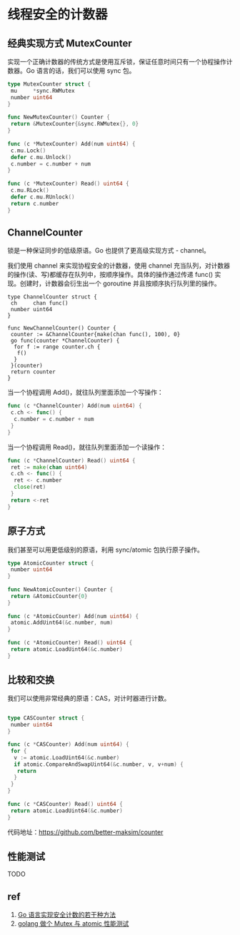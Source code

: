 # 线程安全的计数器

## 经典实现方式 MutexCounter

实现一个正确计数器的传统方式是使用互斥锁，保证任意时间只有一个协程操作计数器。Go 语言的话，我们可以使用 sync 包。

```go
type MutexCounter struct { 
 mu     *sync.RWMutex 
 number uint64 
} 
 
func NewMutexCounter() Counter { 
 return &MutexCounter{&sync.RWMutex{}, 0} 
} 
 
func (c *MutexCounter) Add(num uint64) { 
 c.mu.Lock() 
 defer c.mu.Unlock() 
 c.number = c.number + num 
} 
 
func (c *MutexCounter) Read() uint64 { 
 c.mu.RLock() 
 defer c.mu.RUnlock() 
 return c.number 
} 
```

## ChannelCounter

锁是一种保证同步的低级原语。Go 也提供了更高级实现方式 - channel。

我们使用 channel 来实现协程安全的计数器，使用 channel 充当队列，对计数器的操作(读、写)都缓存在队列中，按顺序操作。具体的操作通过传递 func() 实现。创建时，计数器会衍生出一个 goroutine 并且按顺序执行队列里的操作。

```golang
type ChannelCounter struct { 
 ch     chan func() 
 number uint64 
} 
 
func NewChannelCounter() Counter { 
 counter := &ChannelCounter{make(chan func(), 100), 0} 
 go func(counter *ChannelCounter) { 
  for f := range counter.ch { 
   f() 
  } 
 }(counter) 
 return counter 
} 
```

当一个协程调用 Add()，就往队列里面添加一个写操作：

```go
func (c *ChannelCounter) Add(num uint64) { 
 c.ch <- func() { 
  c.number = c.number + num 
 } 
} 
```

当一个协程调用 Read()，就往队列里面添加一个读操作：

```go
func (c *ChannelCounter) Read() uint64 { 
 ret := make(chan uint64) 
 c.ch <- func() { 
  ret <- c.number 
  close(ret) 
 } 
 return <-ret 
} 
```

## 原子方式

我们甚至可以用更低级别的原语，利用 sync/atomic 包执行原子操作。

```go
type AtomicCounter struct { 
 number uint64 
} 
 
func NewAtomicCounter() Counter { 
 return &AtomicCounter{0} 
} 
 
func (c *AtomicCounter) Add(num uint64) { 
 atomic.AddUint64(&c.number, num) 
} 
 
func (c *AtomicCounter) Read() uint64 { 
 return atomic.LoadUint64(&c.number) 
} 

```

## 比较和交换

我们可以使用非常经典的原语：CAS，对计时器进行计数。

```go

type CASCounter struct { 
 number uint64 
} 

func (c *CASCounter) Add(num uint64) { 
 for { 
  v := atomic.LoadUint64(&c.number) 
  if atomic.CompareAndSwapUint64(&c.number, v, v+num) { 
   return 
  } 
 } 
} 
 
func (c *CASCounter) Read() uint64 { 
 return atomic.LoadUint64(&c.number) 
}

```

代码地址：https://github.com/better-maksim/counter

##  性能测试

TODO

## ref 

1. [Go 语言实现安全计数的若干种方法](https://blog.csdn.net/asd1126163471/article/details/119122198)
2. [golang 做个 Mutex 与 atomic 性能测试](https://www.cnblogs.com/jackey2015/p/11737570.html)